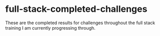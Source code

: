 # full-stack-completed-challenges
These are the completed results for challenges throughout the full stack training I am currently progressing through.
